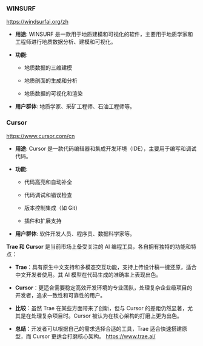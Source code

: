 ### **WINSURF**
https://windsurfai.org/zh

- **用途**: WINSURF 是一款用于地质建模和可视化的软件，主要用于地质学家和工程师进行地质数据分析、建模和可视化。
    
- **功能**:
    
    - 地质数据的三维建模
        
    - 地质剖面的生成和分析
        
    - 地质数据的可视化和渲染
        
- **用户群体**: 地质学家、采矿工程师、石油工程师等。
### **Cursor**
https://www.cursor.com/cn

- **用途**: Cursor 是一款代码编辑器和集成开发环境（IDE），主要用于编写和调试代码。
    
- **功能**:
    
    - 代码高亮和自动补全
        
    - 代码调试和错误检查
        
    - 版本控制集成（如 Git）
        
    - 插件和扩展支持
        
- **用户群体**: 软件开发人员、程序员、数据科学家等。

**Trae 和 Cursor** 是当前市场上备受关注的 AI 编程工具，各自拥有独特的功能和特点：

- **Trae**：具有原生中文支持和多模态交互功能，支持上传设计稿一键还原，适合中文开发者使用。其 AI 模型在代码生成的准确率上表现出色。
    
- **Cursor**：更适合需要稳定高效开发环境的专业团队，处理复杂企业级项目的开发者，追求一致性和可靠性的用户。
    
- **比较**：虽然 Trae 在某些方面带来了创新，但与 Cursor 的差距仍然显著，尤其是在处理复杂项目时。Cursor 被认为在核心架构的打磨上更为出色。
    
- **总结**：开发者可以根据自己的需求选择合适的工具，Trae 适合快速搭建原型，而 Cursor 更适合打磨核心架构。
https://www.trae.ai/